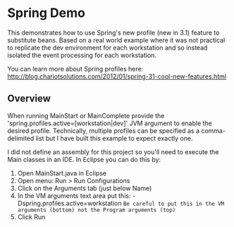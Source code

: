 Spring Demo
==========

This demonstrates how to use Spring's new profile (new in 3.1) feature to substitute beans. Based on a real world example where it was not practical to replicate the dev environment for each workstation and so instead isolated the event processing for each workstation.

You can learn more about Spring profiles here: http://blog.chariotsolutions.com/2012/01/spring-31-cool-new-features.html

Overview
---
When running MainStart or MainComplete provide the 'spring.profiles.active=[workstation|dev]' JVM argument to enable the desired profile. Technically, multiple profiles can be specified as a comma-delimited list but I have built this example to expect exactly one.

I did not define an assembly for this project so you'll need to execute the Main classes in an IDE. In Eclipse you can do this by:
1. Open MainStart.java in Eclipse
2. Open menu: Run > Run Configurations
3. Click on the Arguments tab (just below Name)
4. In the VM arguments text area put this: -Dspring.profiles.active=workstation
`Be careful to put this in the VM arguments (bottom) not the Program arguments (top)`
5. Click Run
